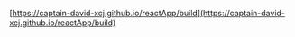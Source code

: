 [https://captain-david-xcj.github.io/reactApp/build](https://captain-david-xcj.github.io/reactApp/build)